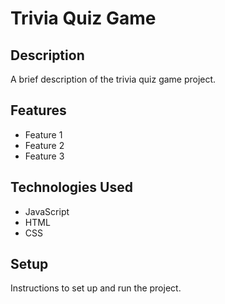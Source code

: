 # Trivia Quiz Game

## Description

A brief description of the trivia quiz game project.

## Features

- Feature 1
- Feature 2
- Feature 3

## Technologies Used

- JavaScript
- HTML
- CSS

## Setup

Instructions to set up and run the project.
